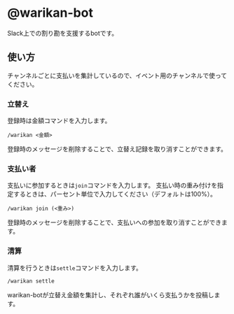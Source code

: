 # @warikan-bot

Slack上での割り勘を支援するbotです。

## 使い方

チャンネルごとに支払いを集計しているので、イベント用のチャンネルで使ってください。

### 立替え

登録時は金額コマンドを入力します。

```
/warikan <金額>
```

登録時のメッセージを削除することで、立替え記録を取り消すことができます。

### 支払い者

支払いに参加するときは`join`コマンドを入力します。
支払い時の重み付けを指定するときは、パーセント単位で入力してください（デフォルトは100%）。

```
/warikan join (<重み>)
```

登録時のメッセージを削除することで、支払いへの参加を取り消すことができます。

### 清算

清算を行うときは`settle`コマンドを入力します。

```
/warikan settle
```

warikan-botが立替え金額を集計し、それぞれ誰がいくら支払うかを投稿します。
